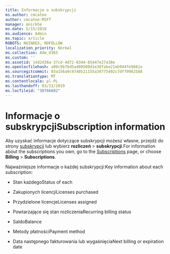 ```yaml
---
title: Informacje o subskrypcji
ms.author: cmcatee
author: cmcatee-MSFT
manager: mnirkhe
ms.date: 5/15/2018
ms.audience: Admin
ms.topic: article
ROBOTS: NOINDEX, NOFOLLOW
localization_priority: Normal
ms.collection: Adm_O365
ms.custom: ''
ms.assetid: 14d2d36a-37cd-4d72-8344-85447e27a38e
ms.openlocfilehash: a90c9b76d5ad80508d1e38fabe21eb944fe9681e
ms.sourcegitcommit: 03a156a9c9740521155a30775492c7dff0982588
ms.translationtype: MT
ms.contentlocale: pl-PL
ms.lasthandoff: 03/22/2019
ms.locfileid: "30766682"
---
```

# <a name="subscription-information"></a><span data-ttu-id="45c88-102">Informacje o subskrypcji</span><span class="sxs-lookup"><span data-stu-id="45c88-102">Subscription information</span></span>

<span data-ttu-id="45c88-103">Aby uzyskać informacje dotyczące subskrypcji możesz własne, przejdź do strony [subskrypcji](https://go.microsoft.com/fwlink/p/?linkid=842054) lub wybierz **rozliczeń** \> **subskrypcji**.</span><span class="sxs-lookup"><span data-stu-id="45c88-103">For information about the subscriptions you own, go to the [Subscriptions](https://go.microsoft.com/fwlink/p/?linkid=842054) page, or choose **Billing** \> **Subscriptions**.</span></span>
  
<span data-ttu-id="45c88-104">Najważniejsze informacje o każdej subskrypcji:</span><span class="sxs-lookup"><span data-stu-id="45c88-104">Key information about each subscription:</span></span>
  
- <span data-ttu-id="45c88-105">Stan każdego</span><span class="sxs-lookup"><span data-stu-id="45c88-105">Status of each</span></span>
    
- <span data-ttu-id="45c88-106">Zakupionych licencji</span><span class="sxs-lookup"><span data-stu-id="45c88-106">Licenses purchased</span></span>
    
- <span data-ttu-id="45c88-107">Przydzielone licencje</span><span class="sxs-lookup"><span data-stu-id="45c88-107">Licenses assigned</span></span>
    
- <span data-ttu-id="45c88-108">Powtarzające się stan rozliczenia</span><span class="sxs-lookup"><span data-stu-id="45c88-108">Recurring billing status</span></span>
    
- <span data-ttu-id="45c88-109">Saldo</span><span class="sxs-lookup"><span data-stu-id="45c88-109">Balance</span></span>
    
- <span data-ttu-id="45c88-110">Metody płatności</span><span class="sxs-lookup"><span data-stu-id="45c88-110">Payment method</span></span>
    
- <span data-ttu-id="45c88-111">Data następnego fakturowania lub wygaśnięcia</span><span class="sxs-lookup"><span data-stu-id="45c88-111">Next billing or expiration date</span></span>
    

